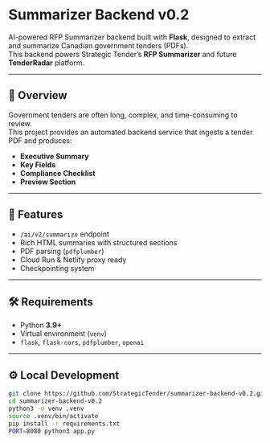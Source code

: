 # Summarizer Backend v0.2

AI-powered RFP Summarizer backend built with **Flask**, designed to extract and summarize Canadian government tenders (PDFs).  
This backend powers Strategic Tender’s **RFP Summarizer** and future **TenderRadar** platform.

---

## 📖 Overview
Government tenders are often long, complex, and time-consuming to review.  
This project provides an automated backend service that ingests a tender PDF and produces:

- **Executive Summary**  
- **Key Fields**  
- **Compliance Checklist**  
- **Preview Section**  

---

## 🚀 Features
- `/ai/v2/summarize` endpoint  
- Rich HTML summaries with structured sections  
- PDF parsing (`pdfplumber`)  
- Cloud Run & Netlify proxy ready  
- Checkpointing system  

---

## 🛠 Requirements
- Python **3.9+**  
- Virtual environment (`venv`)  
- `flask`, `flask-cors`, `pdfplumber`, `openai`  

---

## ⚙️ Local Development
```bash
git clone https://github.com/StrategicTender/summarizer-backend-v0.2.git
cd summarizer-backend-v0.2
python3 -m venv .venv
source .venv/bin/activate
pip install -r requirements.txt
PORT=8080 python3 app.py
